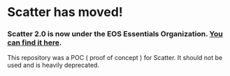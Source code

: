 # Scatter has moved!
### Scatter 2.0 is now under the EOS Essentials Organization. [You can find it here](https://github.com/EOSEssentials/Scatter).

This repository was a POC ( proof of concept ) for Scatter. It should not be used and is heavily deprecated.



